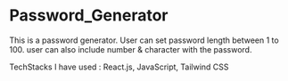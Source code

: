 # Password_Generator
This is a password generator.
User can set password length between 1 to 100.
user can also include number & character with the password.


TechStacks I have used :
React.js,
JavaScript,
Tailwind CSS
